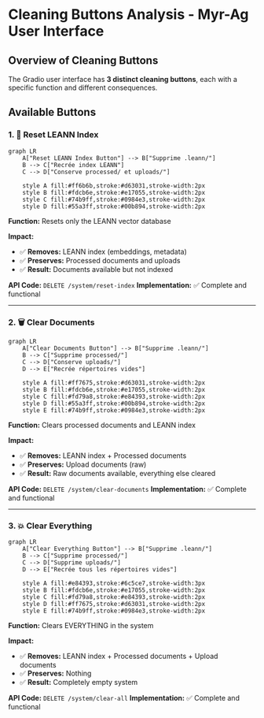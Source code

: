 # Cleaning Buttons Analysis - Myr-Ag User Interface

## Overview of Cleaning Buttons

The Gradio user interface has **3 distinct cleaning buttons**, each with a specific function and different consequences.

## Available Buttons

### 1. 🔄 **Reset LEANN Index**
```mermaid
graph LR
    A["Reset LEANN Index Button"] --> B["Supprime .leann/"]
    B --> C["Recrée index LEANN"]
    C --> D["Conserve processed/ et uploads/"]
    
    style A fill:#ff6b6b,stroke:#d63031,stroke-width:2px
    style B fill:#fdcb6e,stroke:#e17055,stroke-width:2px
    style C fill:#74b9ff,stroke:#0984e3,stroke-width:2px
    style D fill:#55a3ff,stroke:#00b894,stroke-width:2px
```

**Function:** Resets only the LEANN vector database

**Impact:**
- ✅ **Removes:** LEANN index (embeddings, metadata)
- ✅ **Preserves:** Processed documents and uploads
- ✅ **Result:** Documents available but not indexed

**API Code:** `DELETE /system/reset-index`
**Implementation:** ✅ Complete and functional

---

### 2. 🗑️ **Clear Documents**
```mermaid
graph LR
    A["Clear Documents Button"] --> B["Supprime .leann/"]
    B --> C["Supprime processed/"]
    C --> D["Conserve uploads/"]
    D --> E["Recrée répertoires vides"]
    
    style A fill:#ff7675,stroke:#d63031,stroke-width:2px
    style B fill:#fdcb6e,stroke:#e17055,stroke-width:2px
    style C fill:#fd79a8,stroke:#e84393,stroke-width:2px
    style D fill:#55a3ff,stroke:#00b894,stroke-width:2px
    style E fill:#74b9ff,stroke:#0984e3,stroke-width:2px
```

**Function:** Clears processed documents and LEANN index

**Impact:**
- ✅ **Removes:** LEANN index + Processed documents
- ✅ **Preserves:** Upload documents (raw)
- ✅ **Result:** Raw documents available, everything else cleared

**API Code:** `DELETE /system/clear-documents`
**Implementation:** ✅ Complete and functional

---

### 3. 💥 **Clear Everything**
```mermaid
graph LR
    A["Clear Everything Button"] --> B["Supprime .leann/"]
    B --> C["Supprime processed/"]
    C --> D["Supprime uploads/"]
    D --> E["Recrée tous les répertoires vides"]
    
    style A fill:#e84393,stroke:#6c5ce7,stroke-width:3px
    style B fill:#fdcb6e,stroke:#e17055,stroke-width:2px
    style C fill:#fd79a8,stroke:#e84393,stroke-width:2px
    style D fill:#ff7675,stroke:#d63031,stroke-width:2px
    style E fill:#74b9ff,stroke:#0984e3,stroke-width:2px
```

**Function:** Clears EVERYTHING in the system

**Impact:**
- ✅ **Removes:** LEANN index + Processed documents + Upload documents
- ✅ **Preserves:** Nothing
- ✅ **Result:** Completely empty system

**API Code:** `DELETE /system/clear-all`
**Implementation:** ✅ Complete and functional




